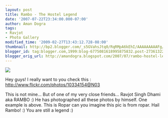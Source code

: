 ```yaml
---
layout: post
title: Rambo - The Hostel Legend
date: '2007-07-22T23:34:00.000-07:00'
author: Aman Dogra
tags:
- Ravjot
- Photo Gallery
modified_time: '2009-02-27T13:43:12.728-08:00'
thumbnail: http://bp2.blogger.com/_s5GVahsJtq0/RqRMpA6kEhI/AAAAAAAAAFg/ZbFiiMpEia0/s72-c/868372917_ec47181f70.jpg
blogger_id: tag:blogger.com,1999:blog-6775081618995875832.post-2736132217841785065
blogger_orig_url: http://amandogra.blogspot.com/2007/07/rambo-hostel-legend.html
---
```


[![](http://bp2.blogger.com/_s5GVahsJtq0/RqRMpA6kEhI/AAAAAAAAAFg/ZbFiiMpEia0/s320/868372917_ec47181f70.jpg)](http://bp2.blogger.com/_s5GVahsJtq0/RqRMpA6kEhI/AAAAAAAAAFg/ZbFiiMpEia0/s1600-h/868372917_ec47181f70.jpg)

Hey guys! I really want to you check this :
<http://www.flickr.com/photos/10334154@N03> 

This is not mine... But of one of my very close friends... Ravjot Singh Dhami aka RAMBO :) He has
photographed all these photos by himself. One example is above. This is
Ropar can you imagine this pic is from ropar. Hail Rambo! :) You are
still a legend :)
